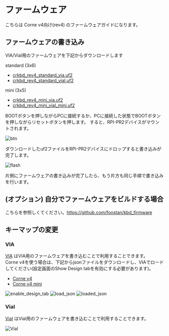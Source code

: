# ファームウェア
こちらは Corne v4向け(rev4) のファームウェアガイドになります。

## ファームウェアの書き込み
VIA/Vial用のファームウェアを下記からダウンロードします

standard (3x6)

- [crkbd_rev4_standard_via.uf2](https://github.com/foostan/kbd_firmware/raw/main/keyboards/crkbd/qmk/qmk_firmware/.build/crkbd_rev4_standard_via.uf2)
- [crkbd_rev4_standard_vial.uf2](https://github.com/foostan/kbd_firmware/raw/main/keyboards/crkbd/vial-kb/vial-qmk/.build/crkbd_rev4_standard_vial.uf2)

mini (3x5)

- [crkbd_rev4_mini_via.uf2](https://github.com/foostan/kbd_firmware/raw/main/keyboards/crkbd/qmk/qmk_firmware/.build/crkbd_rev4_mini_via.uf2)
- [crkbd_rev4_mini_vial_mini.uf2](https://github.com/foostan/kbd_firmware/raw/main/keyboards/crkbd/vial-kb/vial-qmk/.build/crkbd_rev4_mini_vial_mini.uf2)

BOOTボタンを押しながらPCに接続するか、PCに接続した状態でBOOTボタンを押しながらリセットボタンを押します。
すると、RPI-PR2デバイスがマウントされます。

![btn](https://github.com/foostan/kbd_firmware/assets/736191/05fd9c4b-12c7-4a32-9606-8fea27bfe7b4)

ダウンロードしたuf2ファイルをRPI-PR2デバイスにドロップすると書き込みが完了します。

![flash](https://github.com/foostan/crkbd/assets/736191/5e5e6eab-3ad3-47f1-9871-1e2bfe554490)

片側にファームウェアの書き込みが完了したら、もう片方も同じ手順で書き込みを行います。

## (オプション) 自分でファームウェアをビルドする場合
こちらを参照しくてください。https://github.com/foostan/kbd_firmware

## キーマップの変更

### VIA

[VIA](https://usevia.app/) はVIA用のファームウェアを書き込むことで利用することできます。\
Corne v4を使う場合は、下記からjsonファイルをダウンロードし、VIAでロードしてください(設定画面のShow Design tabを有効にする必要があります)。

- [Corne v4](https://github.com/foostan/kbd_firmware/blob/main/keyboards/crkbd/the-via/crkbd_rev4.json)
- [Corne v4 mini](https://github.com/foostan/kbd_firmware/blob/main/keyboards/crkbd/the-via/crkbd_rev4_mini.json)

![enable_design_tab](https://github.com/foostan/crkbd/assets/736191/fa909532-4151-4190-8820-2ebb7d542517)
![load_json](https://github.com/foostan/kbd_firmware/assets/736191/67398174-0ef7-4698-9e39-6595b8320428)
![loaded_json](https://github.com/foostan/kbd_firmware/assets/736191/e3e850a8-a5c1-4116-a43d-b2b71c2f606e)

### Vial

[Vial](https://vial.rocks/) はVial用のファームウェアを書き込むことで利用することできます。

![Vial](https://github.com/foostan/crkbd/assets/736191/721bd9a3-e832-4322-8cba-1a18622805de)

